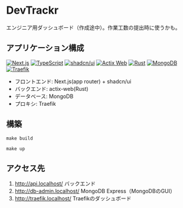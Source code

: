 # DevTrackr
エンジニア用ダッシュボード（作成途中）。作業工数の提出時に使うかも。

## アプリケーション構成

[![Next.js](https://img.shields.io/badge/Next.js-000000?style=for-the-badge&logo=next.js&logoColor=white)](https://nextjs.org/)
[![TypeScript](https://img.shields.io/badge/TypeScript-3178C6?style=for-the-badge&logo=typescript&logoColor=white)](https://www.typescriptlang.org/)
[![shadcn/ui](https://img.shields.io/badge/shadcn%2Fui-000000?style=for-the-badge&logo=shadcnui&logoColor=white)](https://ui.shadcn.com/)
[![Actix Web](https://img.shields.io/badge/Actix_Web-000000?style=for-the-badge&logo=rust&logoColor=white)](https://actix.rs/)
[![Rust](https://img.shields.io/badge/Rust-BD081C?style=for-the-badge&logo=rust&logoColor=white)](https://www.rust-lang.org/)
[![MongoDB](https://img.shields.io/badge/MongoDB-47A248?style=for-the-badge&logo=mongodb&logoColor=white)](https://www.mongodb.com/)
[![Traefik](https://img.shields.io/badge/Traefik-24A1C1?style=for-the-badge&logo=traefik&logoColor=white)](https://traefik.io/)

- フロントエンド: Next.js(app router) + shadcn/ui
- バックエンド: actix-web(Rust)
- データベース: MongoDB
- プロキシ: Traefik



## 構築
`make build`

`make up`

## アクセス先
1. http://api.localhost/
   バックエンド
2. http://db-admin.localhost/
   MongoDB Express（MongoDBのGUI）
3. http://traefik.localhost/
   Traefikのダッシュボード
